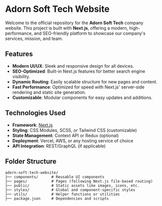 # Adorn Soft Tech Website

Welcome to the official repository for the **Adorn Soft Tech** company website. This project is built with **Next.js**, offering a modern, high-performance, and SEO-friendly platform to showcase our company's services, mission, and team.

## Features

- **Modern UI/UX**: Sleek and responsive design for all devices.
- **SEO-Optimized**: Built-in Next.js features for better search engine visibility.
- **Dynamic Routing**: Easily scalable structure for new pages and content.
- **Fast Performance**: Optimized for speed with Next.js' server-side rendering and static site generation.
- **Customizable**: Modular components for easy updates and additions.

## Technologies Used

- **Framework**: [Next.js](https://nextjs.org/)
- **Styling**: CSS Modules, SCSS, or Tailwind CSS (customizable)
- **State Management**: Context API or Redux (optional)
- **Deployment**: Vercel, AWS, or any hosting service of choice
- **API Integration**: REST/GraphQL (if applicable)

## Folder Structure

```plaintext
adorn-soft-tech-website/
├── components/      # Reusable UI components
├── pages/           # Pages (following Next.js file-based routing)
├── public/          # Static assets like images, icons, etc.
├── styles/          # Global and component-specific styles
├── utils/           # Helper functions or utilities
├── package.json     # Dependencies and scripts
